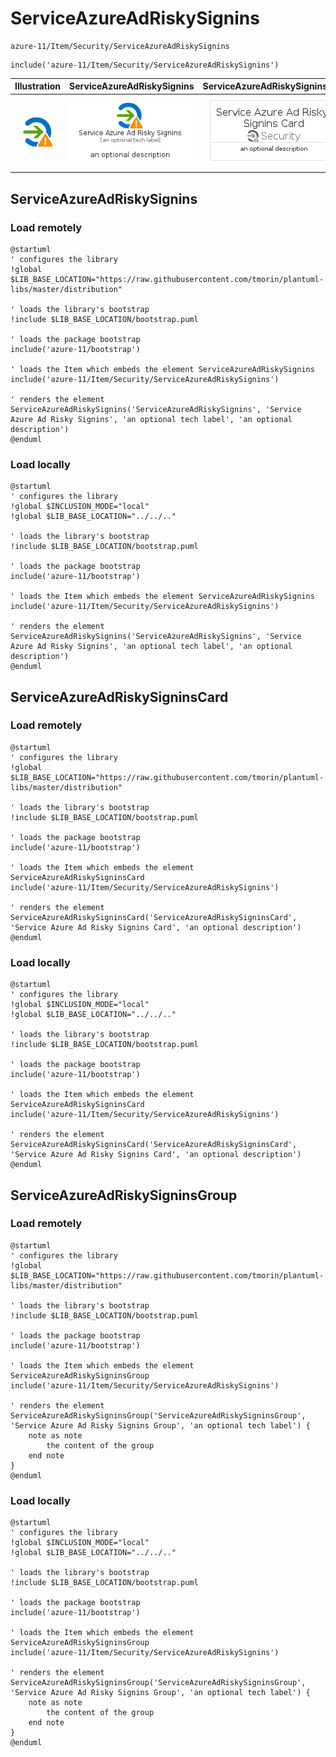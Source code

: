 # ServiceAzureAdRiskySignins


```text
azure-11/Item/Security/ServiceAzureAdRiskySignins
```

```text
include('azure-11/Item/Security/ServiceAzureAdRiskySignins')
```



| Illustration | ServiceAzureAdRiskySignins | ServiceAzureAdRiskySigninsCard | ServiceAzureAdRiskySigninsGroup |
| :---: | :---: | :---: | :---: |
| ![illustration for Illustration](../../../azure-11/Item/Security/ServiceAzureAdRiskySignins.png) | ![illustration for ServiceAzureAdRiskySignins](../../../azure-11/Item/Security/ServiceAzureAdRiskySignins.Local.png) | ![illustration for ServiceAzureAdRiskySigninsCard](../../../azure-11/Item/Security/ServiceAzureAdRiskySigninsCard.Local.png) | ![illustration for ServiceAzureAdRiskySigninsGroup](../../../azure-11/Item/Security/ServiceAzureAdRiskySigninsGroup.Local.png) |




## ServiceAzureAdRiskySignins

### Load remotely
```plantuml
@startuml
' configures the library
!global $LIB_BASE_LOCATION="https://raw.githubusercontent.com/tmorin/plantuml-libs/master/distribution"

' loads the library's bootstrap
!include $LIB_BASE_LOCATION/bootstrap.puml

' loads the package bootstrap
include('azure-11/bootstrap')

' loads the Item which embeds the element ServiceAzureAdRiskySignins
include('azure-11/Item/Security/ServiceAzureAdRiskySignins')

' renders the element
ServiceAzureAdRiskySignins('ServiceAzureAdRiskySignins', 'Service Azure Ad Risky Signins', 'an optional tech label', 'an optional description')
@enduml
```

### Load locally
```plantuml
@startuml
' configures the library
!global $INCLUSION_MODE="local"
!global $LIB_BASE_LOCATION="../../.."

' loads the library's bootstrap
!include $LIB_BASE_LOCATION/bootstrap.puml

' loads the package bootstrap
include('azure-11/bootstrap')

' loads the Item which embeds the element ServiceAzureAdRiskySignins
include('azure-11/Item/Security/ServiceAzureAdRiskySignins')

' renders the element
ServiceAzureAdRiskySignins('ServiceAzureAdRiskySignins', 'Service Azure Ad Risky Signins', 'an optional tech label', 'an optional description')
@enduml
```

## ServiceAzureAdRiskySigninsCard

### Load remotely
```plantuml
@startuml
' configures the library
!global $LIB_BASE_LOCATION="https://raw.githubusercontent.com/tmorin/plantuml-libs/master/distribution"

' loads the library's bootstrap
!include $LIB_BASE_LOCATION/bootstrap.puml

' loads the package bootstrap
include('azure-11/bootstrap')

' loads the Item which embeds the element ServiceAzureAdRiskySigninsCard
include('azure-11/Item/Security/ServiceAzureAdRiskySignins')

' renders the element
ServiceAzureAdRiskySigninsCard('ServiceAzureAdRiskySigninsCard', 'Service Azure Ad Risky Signins Card', 'an optional description')
@enduml
```

### Load locally
```plantuml
@startuml
' configures the library
!global $INCLUSION_MODE="local"
!global $LIB_BASE_LOCATION="../../.."

' loads the library's bootstrap
!include $LIB_BASE_LOCATION/bootstrap.puml

' loads the package bootstrap
include('azure-11/bootstrap')

' loads the Item which embeds the element ServiceAzureAdRiskySigninsCard
include('azure-11/Item/Security/ServiceAzureAdRiskySignins')

' renders the element
ServiceAzureAdRiskySigninsCard('ServiceAzureAdRiskySigninsCard', 'Service Azure Ad Risky Signins Card', 'an optional description')
@enduml
```

## ServiceAzureAdRiskySigninsGroup

### Load remotely
```plantuml
@startuml
' configures the library
!global $LIB_BASE_LOCATION="https://raw.githubusercontent.com/tmorin/plantuml-libs/master/distribution"

' loads the library's bootstrap
!include $LIB_BASE_LOCATION/bootstrap.puml

' loads the package bootstrap
include('azure-11/bootstrap')

' loads the Item which embeds the element ServiceAzureAdRiskySigninsGroup
include('azure-11/Item/Security/ServiceAzureAdRiskySignins')

' renders the element
ServiceAzureAdRiskySigninsGroup('ServiceAzureAdRiskySigninsGroup', 'Service Azure Ad Risky Signins Group', 'an optional tech label') {
    note as note
        the content of the group
    end note
}
@enduml
```

### Load locally
```plantuml
@startuml
' configures the library
!global $INCLUSION_MODE="local"
!global $LIB_BASE_LOCATION="../../.."

' loads the library's bootstrap
!include $LIB_BASE_LOCATION/bootstrap.puml

' loads the package bootstrap
include('azure-11/bootstrap')

' loads the Item which embeds the element ServiceAzureAdRiskySigninsGroup
include('azure-11/Item/Security/ServiceAzureAdRiskySignins')

' renders the element
ServiceAzureAdRiskySigninsGroup('ServiceAzureAdRiskySigninsGroup', 'Service Azure Ad Risky Signins Group', 'an optional tech label') {
    note as note
        the content of the group
    end note
}
@enduml
```


